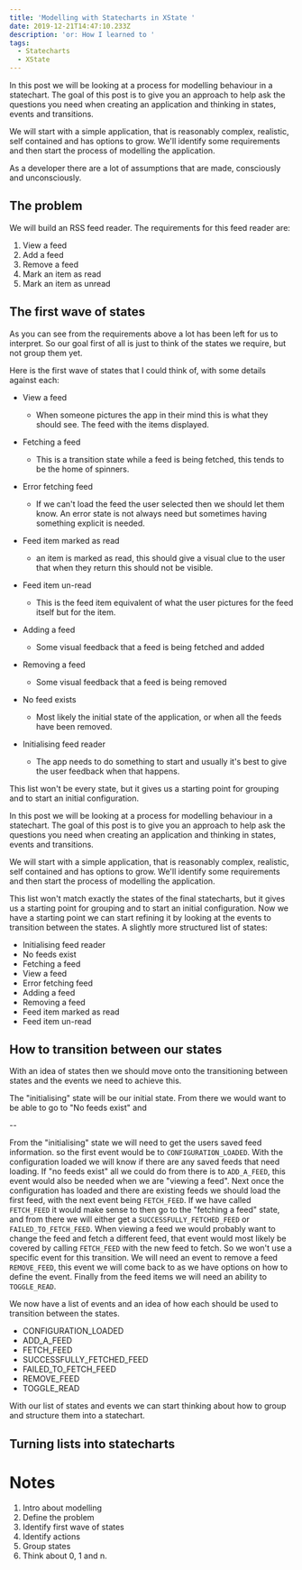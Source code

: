 ```yaml
---
title: 'Modelling with Statecharts in XState '
date: 2019-12-21T14:47:10.233Z
description: 'or: How I learned to '
tags:
  - Statecharts
  - XState
---
```


In this post we will be looking at a process for modelling behaviour in a statechart. The goal of this post is to give you an approach to help ask the questions you need when creating an application and thinking in states, events and transitions.

We will start with a simple application, that is reasonably complex, realistic, self contained and has options to grow. We'll identify some requirements and then start the process of modelling the application.

As a developer there are a lot of assumptions that are made, consciously and unconsciously.

## The problem

We will build an RSS feed reader. The requirements for this feed reader are:

1. View a feed
2. Add a feed
3. Remove a feed
4. Mark an item as read
5. Mark an item as unread

## The first wave of states

As you can see from the requirements above a lot has been left for us to interpret. So our goal first of all is just to think of the states we require, but not group them yet.

Here is the first wave of states that I could think of, with some details against each:

- View a feed

  - When someone pictures the app in their mind this is what they should see. The feed with the items displayed.

- Fetching a feed

  - This is a transition state while a feed is being fetched, this tends to be the home of spinners.

- Error fetching feed

  - If we can't load the feed the user selected then we should let them know. An error state is not always need but sometimes having something explicit is needed.

- Feed item marked as read

  - an item is marked as read, this should give a visual clue to the user that when they return this should not be visible.

- Feed item un-read

  - This is the feed item equivalent of what the user pictures for the feed itself but for the item.

- Adding a feed

  - Some visual feedback that a feed is being fetched and added

- Removing a feed

  - Some visual feedback that a feed is being removed

- No feed exists

  - Most likely the initial state of the application, or when all the feeds have been removed.

- Initialising feed reader

  - The app needs to do something to start and usually it's best to give the user feedback when that happens.

This list won't be every state, but it gives us a starting point for grouping and to start an initial configuration.

In this post we will be looking at a process for modelling behaviour in a statechart. The goal of this post is to give you an approach to help ask the questions you need when creating an application and thinking in states, events and transitions.

We will start with a simple application, that is reasonably complex, realistic, self contained and has options to grow. We'll identify some requirements and then start the process of modelling the application.

This list won't match exactly the states of the final statecharts, but it gives us a starting point for grouping and to start an initial configuration. Now we have a starting point we can start refining it by looking at the events to transition between the states. A slightly more structured list of states:

- Initialising feed reader
- No feeds exist
- Fetching a feed
- View a feed
- Error fetching feed
- Adding a feed
- Removing a feed
- Feed item marked as read
- Feed item un-read

## How to transition between our states

With an idea of states then we should move onto the transitioning between states and the events we need to achieve this.

The "initialising" state will be our initial state. From there we would want to be able to go to "No feeds exist" and

--

From the "initialising" state we will need to get the users saved feed information. so the first event would be to `CONFIGURATION_LOADED`. With the configuration loaded we will know if there are any saved feeds that need loading. If "no feeds exist" all we could do from there is to `ADD_A_FEED`, this event would also be needed when we are "viewing a feed". Next once the configuration has loaded and there are existing feeds we should load the first feed, with the next event being `FETCH_FEED`. If we have called `FETCH_FEED` it would make sense to then go to the "fetching a feed" state, and from there we will either get a `SUCCESSFULLY_FETCHED_FEED` or `FAILED_TO_FETCH_FEED`. When viewing a feed we would probably want to change the feed and fetch a different feed, that event would most likely be covered by calling `FETCH_FEED` with the new feed to fetch. So we won't use a specific event for this transition. We will need an event to remove a feed `REMOVE_FEED`, this event we will come back to as we have options on how to define the event. Finally from the feed items we will need an ability to `TOGGLE_READ`.

We now have a list of events and an idea of how each should be used to transition between the states.

- CONFIGURATION_LOADED
- ADD_A_FEED
- FETCH_FEED
- SUCCESSFULLY_FETCHED_FEED
- FAILED_TO_FETCH_FEED
- REMOVE_FEED
- TOGGLE_READ

With our list of states and events we can start thinking about how to group and structure them into a statechart.

## Turning lists into statecharts

# Notes

1. Intro about modelling
2. Define the problem
3. Identify first wave of states
4. Identify actions
5. Group states
6. Think about 0, 1 and n.
